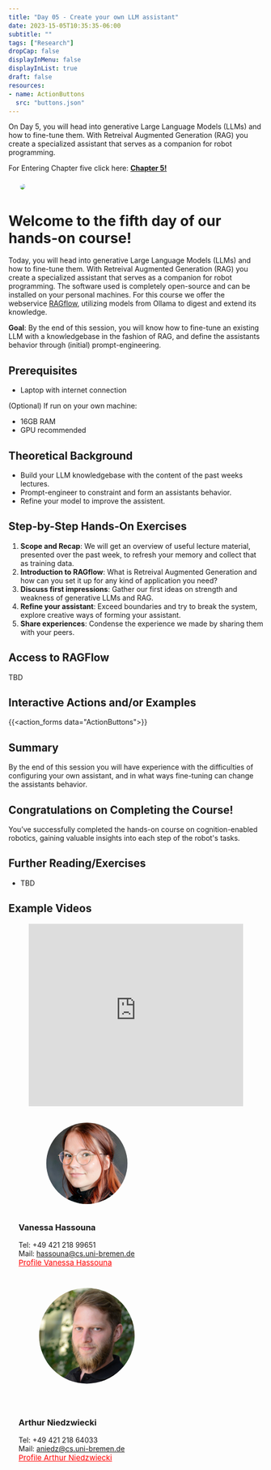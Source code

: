 ```yaml
---
title: "Day 05 - Create your own LLM assistant"
date: 2023-15-05T10:35:35-06:00
subtitle: ""
tags: ["Research"]
dropCap: false
displayInMenu: false
displayInList: true
draft: false
resources:
- name: ActionButtons
  src: "buttons.json"
---
```

<div class="hidde-after-preview">
On Day 5, you will head into generative Large Language Models (LLMs) and how to fine-tune them. With Retreival Augmented Generation (RAG) you create a specialized assistant that serves as a companion for robot programming.

For Entering Chapter five click here:
<a class="btn btn-success" target="_blank" href="day5/"><b>Chapter 5!</b></a>
</div>

<!--more-->

<div class="main-well-flex-container" style="margin:20px;align-items: center;">
  <div style="flex:30%;">
      <img src="logging_analysis.png" width="200" style="clip-path: circle(35%);">
  </div>
</div> 

<h1> Welcome to the fifth day of our hands-on course!</h1>
Today, you will head into generative Large Language Models (LLMs) and how to fine-tune them. With Retreival Augmented Generation (RAG) you create a specialized assistant that serves as a companion for robot programming. The software used is completely open-source and can be installed on your personal machines. For this course we offer the webservice <a href="https://ragflow.io/">RAGflow</a>, utilizing models from Ollama to digest and extend its knowledge.

**Goal**: By the end of this session, you will know how to fine-tune an existing LLM with a knowledgebase in the fashion of RAG, and define the assistants behavior through (initial) prompt-engineering.

## Prerequisites
- Laptop with internet connection

(Optional) If run on your own machine:
- 16GB RAM
- GPU recommended

## Theoretical Background
- Build your LLM knowledgebase with the content of the past weeks lectures.
- Prompt-engineer to constraint and form an assistants behavior.
- Refine your model to improve the assistent.

## Step-by-Step Hands-On Exercises
1. **Scope and Recap**: We will get an overview of useful lecture material, presented over the past week, to refresh your memory and collect that as training data.
2. **Introduction to RAGflow**: What is Retreival Augmented Generation and how can you set it up for any kind of application you need?
3. **Discuss first impressions**: Gather our first ideas on strength and weakness of generative LLMs and RAG.
4. **Refine your assistant**: Exceed boundaries and try to break the system, explore creative ways of forming your assistant.
5. **Share experiences**: Condense the experience we made by sharing them with your peers.

Access to RAGFlow
---
TBD

Interactive Actions and/or Examples
---

{{<action_forms data="ActionButtons">}}

## Summary
By the end of this session you will have experience with the difficulties of configuring your own assistant, and in what ways fine-tuning can change the assistants behavior.

## Congratulations on Completing the Course!
You’ve successfully completed the hands-on course on cognition-enabled robotics, gaining valuable insights into each step of the robot's tasks.

## Further Reading/Exercises
- TBD

Example Videos
---

<figure class="video_container">
  <iframe width="100%" height="360" src="https://www.youtube.com/embed/another_video_id?si=j3CB2Sj4itd_1qlC" title="YouTube video player" frameborder="0" allow="accelerometer; autoplay; clipboard-write; encrypted-media; gyroscope; picture-in-picture; web-share" allowfullscreen="true"></iframe>
</figure>

<div class="main-well-flex-container" style="margin:20px;align-items: center;">

  <div style="flex:30%;">
      <img src="img/vanessa.jpg" style="clip-path: circle(35%);">
  </div>

  <div style="flex:70%;">
       <h3> Vanessa Hassouna</h3>
    Tel:  +49 421 218 99651 <br>
    Mail:     <a href="mailto:hassouna@cs.uni-bremen.de">hassouna@cs.uni-bremen.de</a> <br>
      <a style="color:red" href="https://ai.uni-bremen.de/team/vanessa_hassouna">
      <span style="font-size: 15px;">Profile Vanessa Hassouna</span>
    </a>
  </div>

  <div style="flex:30%;">
      <img src="img/arthur.jpg" style="clip-path: circle(35%);">
  </div>
  
  <div style="flex:70%;">
       <h3> Arthur Niedzwiecki</h3>
    Tel:  +49 421 218 64033 <br>
    Mail:     <a href="mailto:aniedz@cs.uni-bremen.de">aniedz@cs.uni-bremen.de</a> <br>
      <a style="color:red" href="https://ai.uni-bremen.de/team/arthur_niedzwiecki">
      <span style="font-size: 15px;">Profile Arthur Niedzwiecki</span>
    </a>
  </div>
</div>
